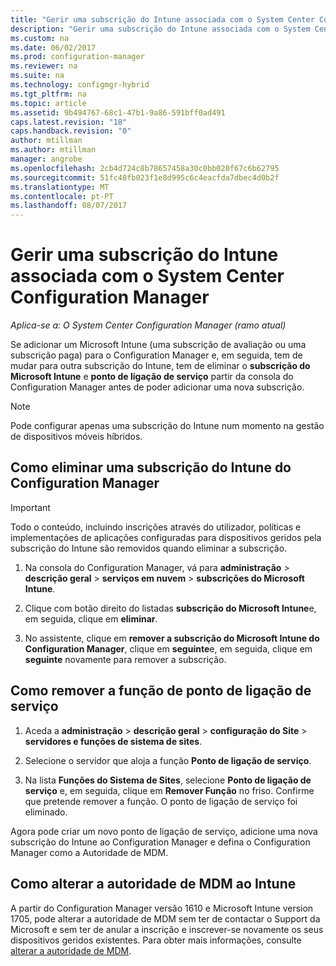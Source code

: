 ```yaml
---
title: "Gerir uma subscrição do Intune associada com o System Center Configuration Manager | Microsoft Docs"
description: "Gerir uma subscrição do Intune associada com o System Center Configuration Manager."
ms.custom: na
ms.date: 06/02/2017
ms.prod: configuration-manager
ms.reviewer: na
ms.suite: na
ms.technology: configmgr-hybrid
ms.tgt_pltfrm: na
ms.topic: article
ms.assetid: 9b494767-68c1-47b1-9a86-591bff0ad491
caps.latest.revision: "18"
caps.handback.revision: "0"
author: mtillman
ms.author: mtillman
manager: angrobe
ms.openlocfilehash: 2cb4d724c8b78657458a30c0bb020f67c6b62795
ms.sourcegitcommit: 51fc48fb023f1e8d995c6c4eacfda7dbec4d0b2f
ms.translationtype: MT
ms.contentlocale: pt-PT
ms.lasthandoff: 08/07/2017
---
```

# <a name="manage-an-intune-subscription-associated-with-system-center-configuration-manager"></a>Gerir uma subscrição do Intune associada com o System Center Configuration Manager

*Aplica-se a: O System Center Configuration Manager (ramo atual)*

Se adicionar um Microsoft Intune (uma subscrição de avaliação ou uma subscrição paga) para o Configuration Manager e, em seguida, tem de mudar para outra subscrição do Intune, tem de eliminar o **subscrição do Microsoft Intune** e **ponto de ligação de serviço** partir da consola do Configuration Manager antes de poder adicionar uma nova subscrição.

> [!NOTE]
> Pode configurar apenas uma subscrição do Intune num momento na gestão de dispositivos móveis híbridos.

## <a name="how-to-delete-an-intune-subscription-from-configuration-manager"></a>Como eliminar uma subscrição do Intune do Configuration Manager

> [!IMPORTANT]
>  Todo o conteúdo, incluindo inscrições através do utilizador, políticas e implementações de aplicações configuradas para dispositivos geridos pela subscrição do Intune são removidos quando eliminar a subscrição.

1.  Na consola do Configuration Manager, vá para **administração** > **descrição geral** > **serviços em nuvem** > **subscrições do Microsoft Intune**.

2.  Clique com botão direito do listadas **subscrição do Microsoft Intune**e, em seguida, clique em **eliminar**.

3.   No assistente, clique em **remover a subscrição do Microsoft Intune do Configuration Manager**, clique em **seguinte**e, em seguida, clique em **seguinte** novamente para remover a subscrição.


## <a name="how-to-remove-the-service-connection-point-role"></a>Como remover a função de ponto de ligação de serviço

1.  Aceda a **administração** > **descrição geral** > **configuração do Site** > **servidores e funções de sistema de sites**.

2.  Selecione o servidor que aloja a função **Ponto de ligação de serviço**.

3.  Na lista **Funções do Sistema de Sites**, selecione **Ponto de ligação de serviço** e, em seguida, clique em **Remover Função** no friso. Confirme que pretende remover a função. O ponto de ligação de serviço foi eliminado.

Agora pode criar um novo ponto de ligação de serviço, adicione uma nova subscrição do Intune ao Configuration Manager e defina o Configuration Manager como a Autoridade de MDM.

## <a name="how-to-change-mdm-authority-to-intune"></a>Como alterar a autoridade de MDM ao Intune
A partir do Configuration Manager versão 1610 e Microsoft Intune version 1705, pode alterar a autoridade de MDM sem ter de contactar o Support da Microsoft e sem ter de anular a inscrição e inscrever-se novamente os seus dispositivos geridos existentes. Para obter mais informações, consulte [alterar a autoridade de MDM](/sccm/mdm/deploy-use/change-mdm-authority).

